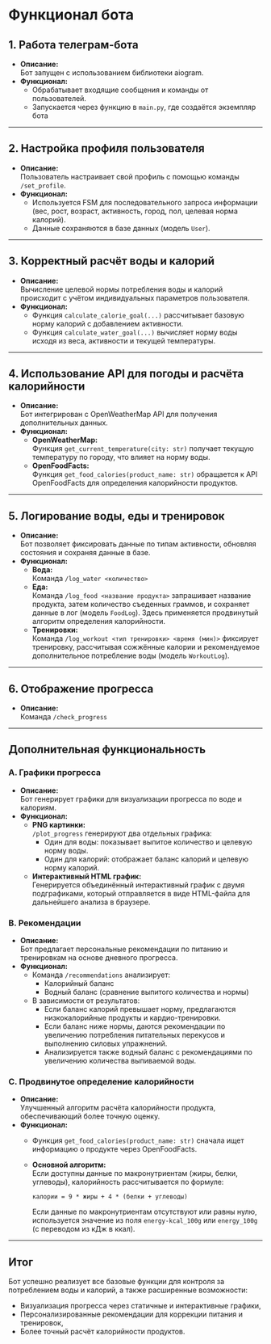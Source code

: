 # Функционал бота 

## 1. Работа телеграм-бота 

- **Описание:**  
  Бот запущен с использованием библиотеки aiogram.  
- **Функционал:**  
  - Обрабатывает входящие сообщения и команды от пользователей.  
  - Запускается через функцию в `main.py`, где создаётся экземпляр бота

---

## 2. Настройка профиля пользователя 

- **Описание:**  
  Пользователь настраивает свой профиль с помощью команды `/set_profile`.  
- **Функционал:**  
  - Используется FSM для последовательного запроса информации (вес, рост, возраст, активность, город, пол, целевая норма калорий).  
  - Данные сохраняются в базе данных (модель `User`).

---

## 3. Корректный расчёт воды и калорий 

- **Описание:**  
  Вычисление целевой нормы потребления воды и калорий происходит с учётом индивидуальных параметров пользователя.  
- **Функционал:**  
  - Функция `calculate_calorie_goal(...)` рассчитывает базовую норму калорий с добавлением активности.  
  - Функция `calculate_water_goal(...)` вычисляет норму воды исходя из веса, активности и текущей температуры.

---

## 4. Использование API для погоды и расчёта калорийности 

- **Описание:**  
  Бот интегрирован с OpenWeatherMap API для получения дополнительных данных.  
- **Функционал:**  
  - **OpenWeatherMap:**  
    Функция `get_current_temperature(city: str)` получает текущую температуру по городу, что влияет на норму воды.
  - **OpenFoodFacts:**  
    Функция `get_food_calories(product_name: str)` обращается к API OpenFoodFacts для определения калорийности продуктов.

---

## 5. Логирование воды, еды и тренировок

- **Описание:**  
  Бот позволяет фиксировать данные по типам активности, обновляя состояния и сохраняя данные в базе.  
- **Функционал:**  
  - **Вода:**  
    Команда `/log_water <количество>` 
  - **Еда:**  
    Команда `/log_food <название продукта>` запрашивает название продукта, затем количество съеденных граммов, и сохраняет данные в лог (модель `FoodLog`). Здесь применяется продвинутый алгоритм определения калорийности.
  - **Тренировки:**  
    Команда `/log_workout <тип тренировки> <время (мин)>` фиксирует тренировку, рассчитывая сожжённые калории и рекомендуемое дополнительное потребление воды (модель `WorkoutLog`).

---

## 6. Отображение прогресса

- **Описание:**  
  Команда `/check_progress`

---

## Дополнительная функциональность

### A. Графики прогресса 

- **Описание:**  
  Бот генерирует графики для визуализации прогресса по воде и калориям.
- **Функционал:**  
  - **PNG картинки:**  
    `/plot_progress` генерируют два отдельных графика:
      - Один для воды: показывает выпитое количество и целевую норму воды.
      - Один для калорий: отображает баланс калорий и целевую норму калорий.
  - **Интерактивный HTML график:**  
    Генерируется объединённый интерактивный график с двумя подграфиками, который отправляется в виде HTML-файла для дальнейшего анализа в браузере.

### B. Рекомендации 

- **Описание:**  
  Бот предлагает персональные рекомендации по питанию и тренировкам на основе дневного прогресса.
- **Функционал:**  
  - Команда `/recommendations` анализирует:
      - Калорийный баланс 
      - Водный баланс (сравнение выпитого количества и нормы)
  - В зависимости от результатов:
      - Если баланс калорий превышает норму, предлагаются низкокалорийные продукты и кардио-тренировки.
      - Если баланс ниже нормы, даются рекомендации по увеличению потребления питательных перекусов и выполнению силовых упражнений.
      - Анализируется также водный баланс с рекомендациями по увеличению количества выпиваемой воды.

### C. Продвинутое определение калорийности 

- **Описание:**  
  Улучшенный алгоритм расчёта калорийности продукта, обеспечивающий более точную оценку.
- **Функционал:**  
  - Функция `get_food_calories(product_name: str)` сначала ищет информацию о продукте через OpenFoodFacts.  
  - **Основной алгоритм:**  
    Если доступны данные по макронутриентам (жиры, белки, углеводы), калорийность рассчитывается по формуле:  
    ```
    калории = 9 * жиры + 4 * (белки + углеводы)
    ```
    
    Если данные по макронутриентам отсутствуют или равны нулю, используется значение из поля `energy-kcal_100g` или `energy_100g` (с переводом из кДж в ккал).

---

## Итог

Бот успешно реализует все базовые функции для контроля за потреблением воды и калорий, а также расширенные возможности:
- Визуализация прогресса через статичные и интерактивные графики,
- Персонализированные рекомендации для коррекции питания и тренировок,
- Более точный расчёт калорийности продуктов.
